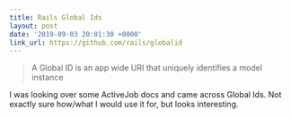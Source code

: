 ```yaml
---
title: Rails Global Ids
layout: post
date: '2019-09-03 20:01:30 +0000'
link_url: https://github.com/rails/globalid
---
```

> A Global ID is an app wide URI that uniquely identifies a model instance

I was looking over some ActiveJob docs and came across Global Ids. Not exactly sure how/what I would use it for, but looks interesting.

